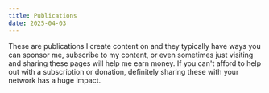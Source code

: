 ```yaml
---
title: Publications
date: 2025-04-03
---
```


These are publications I create content on and they typically have ways you can sponsor me, subscribe to my content, or even sometimes just visiting and sharing these pages will help me earn money. If you can't afford to help out with a subscription or donation, definitely sharing these with your network has a huge impact.